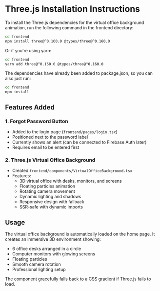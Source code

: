 # Three.js Installation Instructions

To install the Three.js dependencies for the virtual office background animation, run the following command in the frontend directory:

```bash
cd frontend
npm install three@^0.160.0 @types/three@^0.160.0
```

Or if you're using yarn:

```bash
cd frontend
yarn add three@^0.160.0 @types/three@^0.160.0
```

The dependencies have already been added to package.json, so you can also just run:

```bash
cd frontend
npm install
```

## Features Added

### 1. Forgot Password Button
- Added to the login page (`frontend/pages/login.tsx`)
- Positioned next to the password label
- Currently shows an alert (can be connected to Firebase Auth later)
- Requires email to be entered first

### 2. Three.js Virtual Office Background
- Created `frontend/components/VirtualOfficeBackground.tsx`
- Features:
  - 3D virtual office with desks, monitors, and screens
  - Floating particles animation
  - Rotating camera movement
  - Dynamic lighting and shadows
  - Responsive design with fallback
  - SSR-safe with dynamic imports

## Usage

The virtual office background is automatically loaded on the home page. It creates an immersive 3D environment showing:

- 6 office desks arranged in a circle
- Computer monitors with glowing screens
- Floating particles
- Smooth camera rotation
- Professional lighting setup

The component gracefully falls back to a CSS gradient if Three.js fails to load.